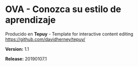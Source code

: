 # OVA - Conozca su estilo de aprendizaje

Producido en **Tepuy** - Template for interactive content editing
https://github.com/davidherney/tepuy/

**Version:** 1.1

**Release:** 20190107.1

